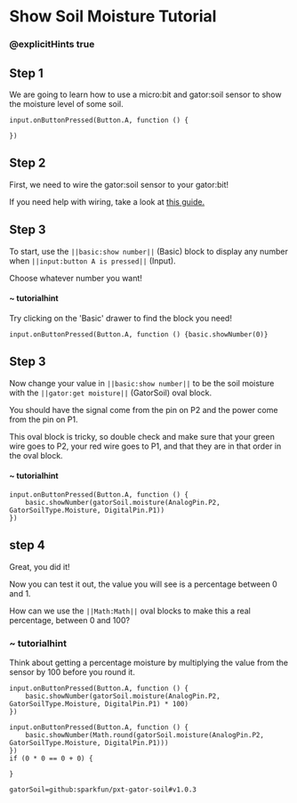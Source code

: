 # Show Soil Moisture Tutorial
### @explicitHints true

<!-- Tutorial: https://makecode.microbit.org/#tutorial:40913-70080-33499-49796 -->

## Step 1

We are going to learn how to use a micro:bit and gator:soil sensor to show the moisture level of some soil.

```template
input.onButtonPressed(Button.A, function () {

})
```

## Step 2

First, we need to wire the gator:soil sensor to your gator:bit!

If you need help with wiring, take a look at [this guide.](https://docs.google.com/document/d/12oWXe1Icgzu3zD3qE00i4QrkLfok5Tlvc9vSgI2yB3g/edit?usp=sharing)

## Step 3

To start, use the ``||basic:show number||`` (Basic) block to display any number when ``||input:button A is pressed||`` (Input).

Choose whatever number you want!

#### ~ tutorialhint
Try clicking on the 'Basic' drawer to find the block you need!

```blocks
input.onButtonPressed(Button.A, function () {basic.showNumber(0)}
```

## Step 3

Now change your value in ``||basic:show number||`` to be the soil moisture with the ``||gator:get moisture||`` (GatorSoil) oval block.

You should have the signal come from the pin on P2 and the power come from the pin on P1.

This oval block is tricky, so double check and make sure that your green wire goes to P2, your red wire goes to P1, and that they are in that order in the oval block.

#### ~ tutorialhint

```blocks
input.onButtonPressed(Button.A, function () {
    basic.showNumber(gatorSoil.moisture(AnalogPin.P2, GatorSoilType.Moisture, DigitalPin.P1))
})
```

## step 4
Great, you did it!

Now you can test it out, the value you will see is a percentage between 0 and 1.

How can we use the ``||Math:Math||`` oval blocks to make this a real percentage, between 0 and 100?

### ~ tutorialhint
Think about getting a percentage moisture by multiplying the value from the sensor by 100 before you round it.
```blocks
input.onButtonPressed(Button.A, function () {
    basic.showNumber(gatorSoil.moisture(AnalogPin.P2, GatorSoilType.Moisture, DigitalPin.P1) * 100)
})
```




```ghost
input.onButtonPressed(Button.A, function () {
    basic.showNumber(Math.round(gatorSoil.moisture(AnalogPin.P2, GatorSoilType.Moisture, DigitalPin.P1)))
})
if (0 * 0 == 0 + 0) {

}

```

```package
gatorSoil=github:sparkfun/pxt-gator-soil#v1.0.3
```
